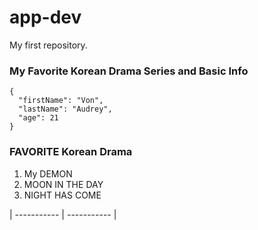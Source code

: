 # app-dev
My first repository.

### **My Favorite Korean Drama Series and Basic Info**
```
{
  "firstName": "Von",
  "lastName": "Audrey",
  "age": 21
}
```
### FAVORITE Korean Drama 
1. My DEMON
2. MOON IN THE DAY
3. NIGHT HAS COME
   
| ----------- | ----------- |
